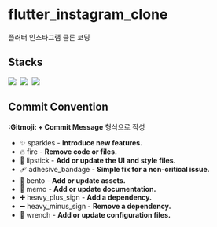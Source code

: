 # flutter_instagram_clone
플러터 인스타그램 클론 코딩

## Stacks
<img src="https://img.shields.io/badge/Flutter 3.7.3-02569B?style=plastic&logo=flutter">&nbsp;
<img src="https://img.shields.io/badge/Dart 2.19.2-0175C2?style=plastic&logo=dart">&nbsp;
<img src="https://img.shields.io/badge/Firebase-FFCA28?style=plastic&logo=firebase">&nbsp;

## Commit Convention
**:Gitmoji: + Commit Message** 형식으로 작성
- ✨ sparkles - **Introduce new features.**
- 🔥 fire - **Remove code or files.**
- 💄 lipstick - **Add or update the UI and style files.**
- 🩹 adhesive_bandage - **Simple fix for a non-critical issue.**
- 🍱 bento - **Add or update assets.**
- 📝 memo - **Add or update documentation.**
- ➕ heavy_plus_sign - **Add a dependency.**
- ➖ heavy_minus_sign - **Remove a dependency.**
- 🔧 wrench - **Add or update configuration files.**